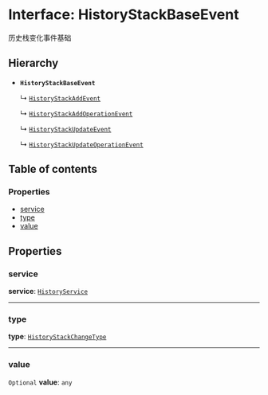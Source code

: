 # Interface: HistoryStackBaseEvent

历史栈变化事件基础

## Hierarchy

* **`HistoryStackBaseEvent`**

  ↳ [`HistoryStackAddEvent`](/auto-docs/free-layout-editor/interfaces/HistoryStackAddEvent.md)

  ↳ [`HistoryStackAddOperationEvent`](/auto-docs/free-layout-editor/interfaces/HistoryStackAddOperationEvent.md)

  ↳ [`HistoryStackUpdateEvent`](/auto-docs/free-layout-editor/interfaces/HistoryStackUpdateEvent.md)

  ↳ [`HistoryStackUpdateOperationEvent`](/auto-docs/free-layout-editor/interfaces/HistoryStackUpdateOperationEvent.md)

## Table of contents

### Properties

* [service](/auto-docs/free-layout-editor/interfaces/HistoryStackBaseEvent.md#service)
* [type](/auto-docs/free-layout-editor/interfaces/HistoryStackBaseEvent.md#type)
* [value](/auto-docs/free-layout-editor/interfaces/HistoryStackBaseEvent.md#value)

## Properties

### service

**service**: [`HistoryService`](/auto-docs/free-layout-editor/classes/HistoryService.md)

***

### type

**type**: [`HistoryStackChangeType`](/auto-docs/free-layout-editor/enums/HistoryStackChangeType.md)

***

### value

`Optional` **value**: `any`
